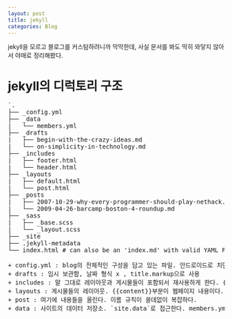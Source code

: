 ```yaml
---
layout: post
title: jekyll
categories: Blog
---
```


jekyll을 모르고 블로그를 커스텀하려니까 막막한데, 사실 문서를 봐도 딱히 와닿지 않아서 야매로 정리해봤다.

# jekyll의 디럭토리 구조
<pre>
`.
├── _config.yml
├── _data
|   └── members.yml
├── _drafts
|   ├── begin-with-the-crazy-ideas.md
|   └── on-simplicity-in-technology.md
├── _includes
|   ├── footer.html
|   └── header.html
├── _layouts
|   ├── default.html
|   └── post.html
├── _posts
|   ├── 2007-10-29-why-every-programmer-should-play-nethack.md
|   └── 2009-04-26-barcamp-boston-4-roundup.md
├── _sass
|   ├── _base.scss
|   └── _layout.scss
├── _site
├── .jekyll-metadata
└── index.html # can also be an 'index.md' with valid YAML Frontmatter`

+ config.yml : blog의 전체적인 구성을 담고 있는 파일. 안드로이드로 치면 manifest파일이나 build-gradle 파일 같은 느낌 같다. 플러그인들을 관리한다.
+ drafts : 임시 보관함, 날짜 형식 x , title.markup으로 사용
+ includes : 말 그대로 레이아웃과 게시물들이 포함되서 재사용하게 한다. {% include file.ext %}를 사용해서 부분 포함시키다.
+ layouts : 게시물들의 레이아웃. {{content}}부분이 웹페이지 내용이다.
+ post : 여기에 내용들을 올린다. 이름 규칙이 쓸데없이 복잡하다.
+ data : 사이트의 데이터 저장소. `site.data`로 접근한다. members.yml은 `site.dat.members`로 접근한다.
